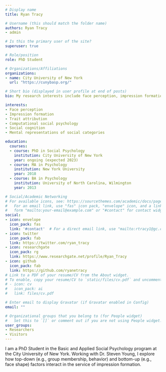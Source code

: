 ```yaml
---
# Display name
title: Ryan Tracy

# Username (this should match the folder name)
authors: Ryan Tracy
- admin

# Is this the primary user of the site?
superuser: true

# Role/position
role: PhD Student

# Organizations/Affiliations
organizations:
- name: City University of New York
  url: "https://cunybasp.org/"

# Short bio (displayed in user profile at end of posts)
bio: My research interests include face perception, impression formation, and broad aspects of social cognition.

interests:
- Face perception
- Impression formation
- Trait attribution
- Computational social psychology
- Social cognition
- Mental representations of social categories

education:
  courses:
  - course: PhD in Social Psychology
    institution: City University of New York
    year: ongoing (expected 2023)
  - course: MA in Psychology
    institution: New York University
    year: 2018
  - course: BA in Psychology
    institution: University of North Carolina, Wilmington
    year: 2013

# Social/Academic Networking
# For available icons, see: https://sourcethemes.com/academic/docs/page-builder/#icons
#   For an email link, use "fas" icon pack, "envelope" icon, and a link in the
#   form "mailto:your-email@example.com" or "#contact" for contact widget.
social:
- icon: envelope
  icon_pack: fas
  link: '#contact'  # For a direct email link, use "mailto:rtracy1@gc.cuny.edu".
- icon: twitter
  icon_pack: fab
  link: https://twitter.com/ryan_tracy
- icon: researchgate
  icon_pack: rg
  link: https://www.researchgate.net/profile/Ryan_Tracy
- icon: github
  icon_pack: fab
  link: https://github.com/ryanetracy
# Link to a PDF of your resume/CV from the About widget.
# To enable, copy your resume/CV to `static/files/cv.pdf` and uncomment the lines below.
# - icon: cv
#   icon_pack: ai
#   link: files/cv.pdf

# Enter email to display Gravatar (if Gravatar enabled in Config)
email: ""

# Organizational groups that you belong to (for People widget)
#   Set this to `[]` or comment out if you are not using People widget.
user_groups:
- Researchers
- Visitors
---
```


I am a PhD Student in the Basic and Applied Social Psychology program at the City University of New York. Working with Dr. Steven Young, I explore how top-down (e.g., group membership, behavior) and bottom-up (e.g., face shape) factors interact in the service of impression formation.
